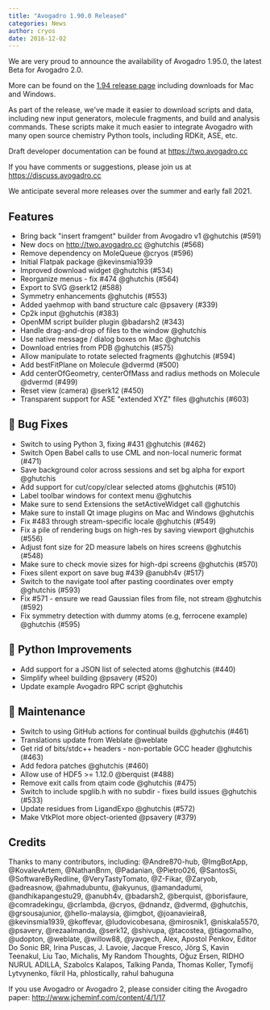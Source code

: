 ```yaml
---
title: "Avogadro 1.90.0 Released"
categories: News
author: cryos
date: 2016-12-02
---
```


We are very proud to announce the availability of Avogadro 1.95.0, the latest Beta
for Avogadro 2.0.

More can be found on the [1.94 release page](https://github.com/OpenChemistry/avogadrolibs/releases/tag/1.94.0) including downloads for Mac and Windows.

As part of the release, we've made it easier to download scripts and data,
including new input generators, molecule fragments, and build and analysis
commands. These scripts make it much easier to integrate Avogadro with many
open source chemistry Python tools, including RDKit, ASE, etc.

Draft developer documentation can be found at https://two.avogadro.cc

If you have comments or suggestions, please join us at https://discuss.avogadro.cc

We anticipate several more releases over the summer and early fall 2021.

## Features

- Bring back "insert framgent" builder from Avogadro v1 @ghutchis (#591)
- New docs on http://two.avogadro.cc @ghutchis (#568)
- Remove dependency on MoleQueue @cryos (#596)
- Initial Flatpak package @kevinsmia1939
- Improved download widget @ghutchis (#534)
- Reorganize menus - fix #474 @ghutchis (#564)
- Export to SVG @serk12 (#588)
- Symmetry enhancements @ghutchis (#553)
- Added yaehmop with band structure calc @psavery (#339)
- Cp2k input @ghutchis (#383)
- OpenMM script builder plugin @badarsh2 (#343)
- Handle drag-and-drop of files to the window @ghutchis
- Use native message / dialog boxes on Mac @ghutchis
- Download entries from PDB @ghutchis (#575)
- Allow manipulate to rotate selected fragments @ghutchis (#594)
- Add bestFitPlane on Molecule @dvermd (#500)
- Add centerOfGeometry, centerOfMass and radius methods on Molecule @dvermd (#499)
- Reset view (camera) @serk12 (#450)
- Transparent support for ASE "extended XYZ" files @ghutchis (#603)

## 🐛 Bug Fixes

- Switch to using Python 3, fixing #431 @ghutchis (#462)
- Switch Open Babel calls to use CML and non-local numeric format (#471)
- Save background color across sessions and set bg alpha for export @ghutchis
- Add support for cut/copy/clear selected atoms @ghutchis (#510)
- Label toolbar windows for context menu @ghutchis
- Make sure to send Extensions the setActiveWidget call @ghutchis
- Make sure to install Qt image plugins on Mac and Windows @ghutchis
- Fix #483 through stream-specific locale @ghutchis (#549)
- Fix a pile of rendering bugs on high-res by saving viewport @ghutchis (#556)
- Adjust font size for 2D measure labels on hires screens @ghutchis (#548)
- Make sure to check movie sizes for high-dpi screens @ghutchis (#570)
- Fixes silent export on save bug #439 @anubh4v (#517)
- Switch to the navigate tool after pasting coordinates over empty @ghutchis (#593)
- Fix #571 - ensure we read Gaussian files from file, not stream @ghutchis (#592)
- Fix symmetry detection with dummy atoms (e.g, ferrocene example) @ghutchis (#595)

## 🐍 Python Improvements

- Add support for a JSON list of selected atoms @ghutchis (#440)
- Simplify wheel building @psavery (#520)
- Update example Avogadro RPC script @ghutchis

## 🧰 Maintenance

- Switch to using GitHub actions for continual builds @ghutchis (#461)
- Translations update from Weblate @weblate
- Get rid of bits/stdc++ headers - non-portable GCC header @ghutchis (#463)
- Add fedora patches @ghutchis (#460)
- Allow use of HDF5 >= 1.12.0 @berquist (#488)
- Remove exit calls from qtaim code @ghutchis (#475)
- Switch to include spglib.h with no subdir - fixes build issues @ghutchis (#533)
- Update residues from LigandExpo @ghutchis (#572)
- Make VtkPlot more object-oriented @psavery (#379)

## Credits

Thanks to many contributors, including: @Andre870-hub, @ImgBotApp, 
@KovalevArtem, @NathanBnm, @Padanian,
@Pietro026, @SantosSi, @SoftwareByRedline, @VeryTastyTomato, @Z-Fikar,
@Zaryob, @adreasnow, @ahmadubuntu, @akyunus, @amandadumi,
@andhikapangestu29, @anubh4v, @badarsh2, @berquist, @borisfaure,
@comradekingu, @crlambda, @cryos, @dnandz, @dvermd, @ghutchis,
@grsousajunior, @hello-malaysia, @imgbot, @joanavieira8,
@kevinsmia1939, @koffevar, @ludovicobesana, @mirosnik1, @niskala5570,
@psavery, @rezaalmanda, @serk12, @shivupa, @tacostea, @tiagomalho,
@udopton, @weblate, @willow88, @yavgech, Alex, Apostol Penkov, Editor
Do Sonic BR, Irina Puscas, J. Lavoie, Jacque Fresco, Jörg S, Kavin
Teenakul, Liu Tao, Michalis, My Random Thoughts, Oğuz Ersen, RIDHO
NURUL ADILLA, Szabolcs Kalapos, Talking Panda, Thomas Koller, Tymofij
Lytvynenko, fikril Ha, phlostically, rahul bahuguna


If you use Avogadro or Avogadro 2, please consider citing the Avogadro paper: <http://www.jcheminf.com/content/4/1/17>
